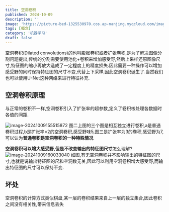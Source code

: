 ```yaml
---
title: 空洞卷积
published: 2024-10-09
description: ''
image: 'https://picture-bed-1325530970.cos.ap-nanjing.myqcloud.com/image-20241009155515872.png'
tags: [概念]
category: '机器学习'
draft: false
---
```


空洞卷积(Dilated convolutions)的也叫膨胀卷积或者扩张卷积,是为了解决图像分割问题提出,传统的分割需要使用池化+卷积来增加感受野,然后上采样还原图像尺寸,特征图的缩小再放大造成了一定程度上的精度损失.因此需要一种操作可以增加感受野的同时保持特征图的尺寸不变,代替上下采样,因此空洞卷积诞生了.当然我们也可以使用U-Net这种网络来进行特征补充.

## 空洞卷积原理
与正常的卷积不一样,空洞卷积引入了扩张率的超参数,定义了卷积核处理各数据时各值的间距.

![image-20241009155515872](https://picture-bed-1325530970.cos.ap-nanjing.myqcloud.com/image-20241009155515872.png)
图二上图的三个图是相互独立进行卷积,a是普通卷积过程,b是扩张率=2的空洞卷积,感受野味5,图三是扩张率为3的卷积,感受野为7,可以认为**普通卷积是空洞卷积的一种特殊情况**

**空洞卷积可以增大感受野,但是不改变输出的特征图尺寸**怎么理解?
![image-20241009160033040](https://picture-bed-1325530970.cos.ap-nanjing.myqcloud.com/image-20241009160033040.png)
如图,有无空洞卷积并不影响输出的特征图的尺寸,也就是说输出特征图的尺和空洞数无关,因此可以利用空洞卷积增大感受野,而输出特征图的尺寸可以保持不变.

## 坏处
空洞卷积的计算方式类似棋盘,某一层的卷积结果来自上一层的独立集合,因此卷积之间没有相关性,带来信息丢失